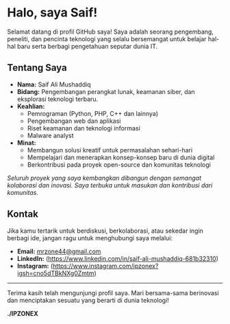 # Halo, saya Saif!

Selamat datang di profil GitHub saya! Saya adalah seorang pengembang, peneliti, dan pencinta teknologi yang selalu bersemangat untuk belajar hal-hal baru serta berbagi pengetahuan seputar dunia IT.

## Tentang Saya

- **Nama:** Saif Ali Mushaddiq
- **Bidang:** Pengembangan perangkat lunak, keamanan siber, dan eksplorasi teknologi terbaru.
- **Keahlian:**  
  - Pemrograman (Python, PHP, C++ dan lainnya)
  - Pengembangan web dan aplikasi
  - Riset keamanan dan teknologi informasi
  - Malware analyst
- **Minat:**  
  - Membangun solusi kreatif untuk permasalahan sehari-hari  
  - Mempelajari dan menerapkan konsep-konsep baru di dunia digital  
  - Berkontribusi pada proyek open-source dan komunitas teknologi

_Seluruh proyek yang saya kembangkan dibangun dengan semangat kolaborasi dan inovasi. Saya terbuka untuk masukan dan kontribusi dari komunitas._

## Kontak

Jika kamu tertarik untuk berdiskusi, berkolaborasi, atau sekedar ingin berbagi ide, jangan ragu untuk menghubungi saya melalui:

- **Email:** mrzone44@gmail.com
- **LinkedIn:** (https://www.linkedin.com/in/saif-ali-mushaddiq-681b32310)
- **Instagram:** (https://www.instagram.com/ipzonex?igsh=cno5dTBkNXg0Zmtm)

---

Terima kasih telah mengunjungi profil saya. Mari bersama-sama berinovasi dan menciptakan sesuatu yang berarti di dunia teknologi!

**./IPZONEX**
